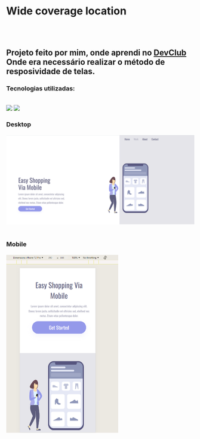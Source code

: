 <h1>Wide coverage location</h1>
<br>
<br>
<h2>Projeto feito por mim, onde aprendi no <a href="https://rodolfomori.com.br/devclub">DevClub</a> Onde era necessário realizar o método de resposividade de telas.</h2>

<h3>Tecnologias utilizadas:</h3>
<br>
<img src="https://img.shields.io/badge/HTML-239120?style=for-the-badge&logo=html5&logoColor=white"/>
<img src="https://img.shields.io/badge/CSS-239120?&style=for-the-badge&logo=css3&logoColor=white"/>
<br>
<h3>Desktop</h3>
<img src="https://github.com/FernandoLacerda90/easy-shopping-responsivel/blob/master/assets/desktop.png?raw=true" width="700px"/>
<br>
<br>
<h3>Mobile</h3>
<img src="https://github.com/FernandoLacerda90/easy-shopping-responsivel/blob/master/assets/mobile.png?raw=true" width="300px"/>
